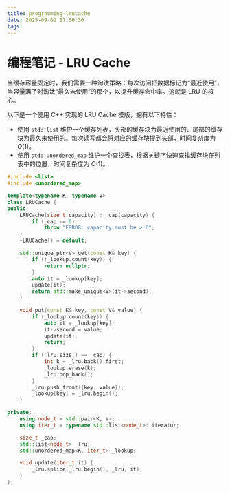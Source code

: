 ```yaml
---
title: programming-lrucache
date: 2025-09-02 17:06:36
tags:
---
```


# 编程笔记 - LRU Cache

当缓存容量固定时，我们需要一种淘汰策略：每次访问把数据标记为“最近使用”，当容量满了时淘汰“最久未使用”的那个，以提升缓存命中率。这就是 LRU 的核心。

以下是一个使用 C++ 实现的 LRU Cache 模版，拥有以下特性：

- 使用 `std::list` 维护一个缓存列表，头部的缓存块为最近使用的、尾部的缓存块为最久未使用的。每次读写都会将对应的缓存块提到头部，时间复杂度为 $O(1)$。
- 使用 `std::unordered_map` 维护一个查找表，根据关键字快速查找缓存块在列表中的位置，时间复杂度为 $O(1)$。

```c++
#include <list>
#include <unordered_map>

template<typename K, typename V>
class LRUCache {
public:
    LRUCache(size_t capacity) : _cap(capacity) {
        if (_cap <= 0)
            throw "ERROR: capacity must be > 0";
    }
    ~LRUCache() = default;

    std::unique_ptr<V> get(const K& key) {
        if (!_lookup.count(key)) {
            return nullptr;
        }
        auto it = _lookup[key];
        update(it);
        return std::make_unique<V>(it->second);
    }

    void put(const K& key, const V& value) {
        if (_lookup.count(key)) {
            auto it = _lookup[key];
            it->second = value;
            update(it);
            return;
        }
        if (_lru.size() == _cap) {
            int k = _lru.back().first;
            _lookup.erase(k);
            _lru.pop_back();
        }
        _lru.push_front({key, value});
        _lookup[key] = _lru.begin();
    }

private:
    using node_t = std::pair<K, V>;
    using iter_t = typename std::list<node_t>::iterator;

    size_t _cap;
    std::list<node_t> _lru;
    std::unordered_map<K, iter_t> _lookup;

    void update(iter_t it) {
        _lru.splice(_lru.begin(), _lru, it);
    }
};
```

